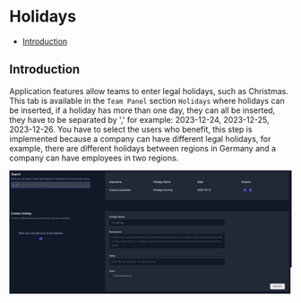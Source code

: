 # Holidays

- [Introduction](#introduction)

<a name="introduction"></a>
## Introduction

Application features allow teams to enter legal holidays, such as Christmas.
This tab is available in the `Team Panel` section `Holidays` where holidays can be inserted, if a holiday has more than one day, they can all be inserted, they have to be separated by ',' for example: 2023-12-24, 2023-12-25, 2023-12-26.
You have to select the users who benefit, this step is implemented because a company can have different legal holidays, for example, there are different holidays between regions in Germany and a company can have employees in two regions.


![Holidays](https://raw.githubusercontent.com/custura/docs/main/preview/holidays.jpg)
